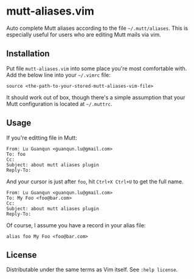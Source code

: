 mutt-aliases.vim
================

Auto complete Mutt aliases according to the file `~/.mutt/aliases`.
This is especially useful for users who are editing Mutt mails via vim.

Installation
------------

Put file `mutt-aliases.vim` into some place you're most comfortable with.
Add the below line into your `~/.vimrc` file:

    source <the-path-to-your-stored-mutt-aliases-vim-file>

It should work out of box, though there's a simple assumption that your
Mutt configuration is located at `~/.muttrc`.

Usage
-----

If you're editting file in Mutt:

    From: Lu Guanqun <guanqun.lu@gmail.com>
    To: foo
    Cc: 
    Subject: about mutt aliases plugin
    Reply-To: 

And your cursor is just after `foo`, hit `Ctrl+X Ctrl+U` to get the full
name.

    From: Lu Guanqun <guanqun.lu@gmail.com>
    To: My Foo <foo@bar.com>
    Cc: 
    Subject: about mutt aliases plugin
    Reply-To: 

Of course, I assume you have a record in your alias file:

    alias foo My Foo <foo@bar.com>

License
-------

Distributable under the same terms as Vim itself.  See `:help license`.
